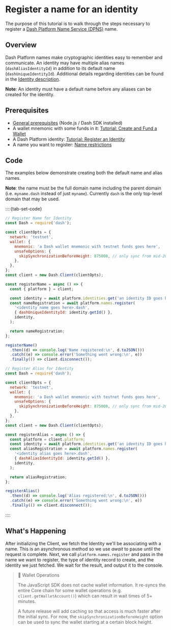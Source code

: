 # Register a name for an identity

The purpose of this tutorial is to walk through the steps necessary to register a [Dash Platform Name Service (DPNS)](../../reference/glossary.md#dash-platform-naming-service-dpns) name.

## Overview

Dash Platform names make cryptographic identities easy to remember and communicate. An identity may have multiple alias names (`dashAliasIdentityId`) in addition to its default name (`dashUniqueIdentityId`). Additional details regarding identities can be found in the [Identity description](../../explanations/identity.md).

**Note**: An identity must have a default name before any aliases can be created for the identity.

## Prerequisites

- [General prerequisites](../../tutorials/introduction.md#prerequisites) (Node.js / Dash SDK installed)
- A wallet mnemonic with some funds in it: [Tutorial: Create and Fund a Wallet](../../tutorials/create-and-fund-a-wallet.md)
- A Dash Platform identity: [Tutorial: Register an Identity](../../tutorials/identities-and-names/register-an-identity.md)
- A name you want to register: [Name restrictions](../../explanations/dpns.md#implementation)

## Code

 The examples below demonstrate creating both the default name and alias names.

**Note**: the name must be the full domain name including the parent domain (i.e. `myname.dash` instead of just `myname`). Currently `dash` is the only top-level domain that may be used.

::::{tab-set-code}

```javascript Register Name for Identity
// Register Name for Identity
const Dash = require('dash');

const clientOpts = {
  network: 'testnet',
  wallet: {
    mnemonic: 'a Dash wallet mnemonic with testnet funds goes here',
    unsafeOptions: {
      skipSynchronizationBeforeHeight: 875000, // only sync from mid-2023
    },
  },
};
const client = new Dash.Client(clientOpts);

const registerName = async () => {
  const { platform } = client;

  const identity = await platform.identities.get('an identity ID goes here');
  const nameRegistration = await platform.names.register(
    '<identity name goes here>.dash',
    { dashUniqueIdentityId: identity.getId() },
    identity,
  );

  return nameRegistration;
};

registerName()
  .then((d) => console.log('Name registered:\n', d.toJSON()))
  .catch((e) => console.error('Something went wrong:\n', e))
  .finally(() => client.disconnect());
```

```javascript Register Alias for Identity
// Register Alias for Identity
const Dash = require('dash');

const clientOpts = {
  network: 'testnet',
  wallet: {
    mnemonic: 'a Dash wallet mnemonic with testnet funds goes here',
    unsafeOptions: {
      skipSynchronizationBeforeHeight: 875000, // only sync from mid-2023
    },
  },
};
const client = new Dash.Client(clientOpts);

const registerAlias = async () => {
  const platform = client.platform;
  const identity = await platform.identities.get('an identity ID goes here');
  const aliasRegistration = await platform.names.register(
    '<identity alias goes here>.dash',
    { dashAliasIdentityId: identity.getId() },
    identity,
  );

  return aliasRegistration;
};

registerAlias()
  .then((d) => console.log('Alias registered:\n', d.toJSON()))
  .catch((e) => console.error('Something went wrong:\n', e))
  .finally(() => client.disconnect());
```

::::

## What's Happening

After initializing the Client, we fetch the Identity we'll be associating with a name. This is an asynchronous method so we use _await_ to pause until the request is complete. Next, we call `platform.names.register` and pass in the name we want to register, the type of identity record to create, and the identity we just fetched. We wait for the result, and output it to the console.

> 📘 Wallet Operations
>
> The JavaScript SDK does not cache wallet information. It re-syncs the entire Core chain for some wallet operations (e.g. `client.getWalletAccount()`) which can result in wait times of  5+ minutes.
>
> A future release will add caching so that access is much faster after the initial sync. For now, the `skipSynchronizationBeforeHeight` option can be used to sync the wallet starting at a certain block height.
